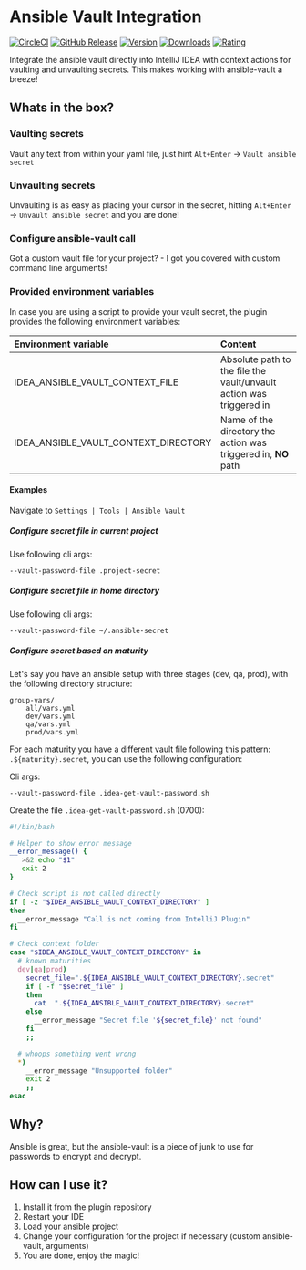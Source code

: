 Ansible Vault Integration
===
[![CircleCI](https://circleci.com/gh/timo-reymann/idea-ansible-vault-integration.svg?style=shield)](https://app.circleci.com/pipelines/github/timo-reymann/idea-ansible-vault-integration)
[![GitHub Release](https://img.shields.io/github/v/tag/timo-reymann/idea-ansible-vault-integration.svg?label=version)](https://github.com/timo-reymann/idea-ansible-vault-integration/releases)
[![Version](https://img.shields.io/jetbrains/plugin/v/14353-ansible-vault-integration)](https://plugins.jetbrains.com/plugin/14353-ansible-vault-integration/versions)
[![Downloads](https://img.shields.io/jetbrains/plugin/d/14353-ansible-vault-integration)](https://plugins.jetbrains.com/plugin/14353-ansible-vault-integration)
[![Rating](https://img.shields.io/jetbrains/plugin/r/rating/14353-ansible-vault-integration)](https://plugins.jetbrains.com/plugin/14353-ansible-vault-integration/reviews)

Integrate the ansible vault directly into IntelliJ IDEA with context actions for vaulting and unvaulting secrets. This
makes working with ansible-vault a breeze!

## Whats in the box?

### Vaulting secrets

Vault any text from within your yaml file, just hint ``Alt+Enter`` -> ``Vault ansible secret``

### Unvaulting secrets

Unvaulting is as easy as placing your cursor in the secret, hitting ``Alt+Enter`` -> ``Unvault ansible secret`` and you
are done!

### Configure ansible-vault call

Got a custom vault file for your project? - I got you covered with custom command line arguments!

### Provided environment variables

In case you are using a script to provide your vault secret, the plugin provides the following environment variables:

| Environment variable                  | Content                                                               |
| :------------------------------------ | :-------------------------------------------------------------------- |
| IDEA_ANSIBLE_VAULT_CONTEXT_FILE       | Absolute path to the file the vault/unvault action was triggered in   |
| IDEA_ANSIBLE_VAULT_CONTEXT_DIRECTORY  | Name of the directory the action was triggered in, **NO** path        |

#### Examples

Navigate to `Settings | Tools | Ansible Vault`

##### Configure secret file in current project

Use following cli args:

```
--vault-password-file .project-secret
```

##### Configure secret file in home directory

Use following cli args:

```
--vault-password-file ~/.ansible-secret
```

##### Configure secret based on maturity

Let's say you have an ansible setup with three stages (dev, qa, prod), with the following directory structure:

```
group-vars/
    all/vars.yml
    dev/vars.yml
    qa/vars.yml
    prod/vars.yml
```

For each maturity you have a different vault file following this pattern: `.${maturity}.secret`, you can use the following
configuration:

Cli args:
```
--vault-password-file .idea-get-vault-password.sh
```

Create the file `.idea-get-vault-password.sh` (0700):

```bash
#!/bin/bash

# Helper to show error message
__error_message() {
   >&2 echo "$1"
   exit 2
}

# Check script is not called directly
if [ -z "$IDEA_ANSIBLE_VAULT_CONTEXT_DIRECTORY" ]
then
  __error_message "Call is not coming from IntelliJ Plugin"
fi

# Check context folder
case "$IDEA_ANSIBLE_VAULT_CONTEXT_DIRECTORY" in
  # known maturities
  dev|qa|prod)
    secret_file=".${IDEA_ANSIBLE_VAULT_CONTEXT_DIRECTORY}.secret"
    if [ -f "$secret_file" ]
    then
      cat  ".${IDEA_ANSIBLE_VAULT_CONTEXT_DIRECTORY}.secret"
    else
      __error_message "Secret file '${secret_file}' not found"
    fi
    ;;

  # whoops something went wrong
  *)
    __error_message "Unsupported folder"
    exit 2
    ;;
esac
```

## Why?

Ansible is great, but the ansible-vault is a piece of junk to use for passwords to encrypt and decrypt.

## How can I use it?

1. Install it from the plugin repository
2. Restart your IDE
3. Load your ansible project
4. Change your configuration for the project if necessary (custom ansible-vault, arguments)
5. You are done, enjoy the magic!
